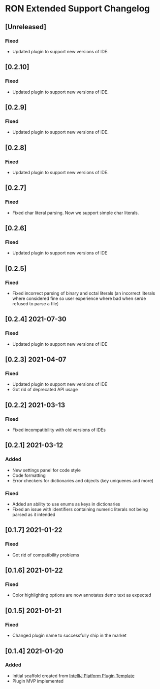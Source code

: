 <!-- Keep a Changelog guide -> https://keepachangelog.com -->

# RON Extended Support Changelog

## [Unreleased]
### Fixed
- Updated plugin to support new versions of IDE.

## [0.2.10]
### Fixed
- Updated plugin to support new versions of IDE.

## [0.2.9]
### Fixed
- Updated plugin to support new versions of IDE.

## [0.2.8]
### Fixed
- Updated plugin to support new versions of IDE.

## [0.2.7]
### Fixed
- Fixed char literal parsing. Now we support simple char literals.

## [0.2.6]
### Fixed
- Updated plugin to support new versions of IDE

## [0.2.5]
### Fixed
- Fixed incorrect parsing of binary and octal literals (an incorrect literals where considered fine 
so user experience where bad when serde refused to parse a file)

## [0.2.4] 2021-07-30
### Fixed
- Updated plugin to support new versions of IDE

## [0.2.3] 2021-04-07
### Fixed
- Updated plugin to support new versions of IDE
- Got rid of deprecated API usage

## [0.2.2] 2021-03-13
### Fixed
- Fixed incompatibility with old versions of IDEs

## [0.2.1] 2021-03-12
### Added
- New settings panel for code style
- Code formatting
- Error checkers for dictionaries and objects (key uniquenes and more)

### Fixed
- Added an ability to use enums as keys in dictionaries
- Fixed an issue with identifiers containing numeric literals not being parsed as it intended

## [0.1.7] 2021-01-22
### Fixed
- Got rid of compatibility problems

## [0.1.6] 2021-01-22
### Fixed
- Color highlighting options are now annotates demo text as expected

## [0.1.5] 2021-01-21
### Fixed
- Changed plugin name to successfully ship in the market

## [0.1.4] 2021-01-20
### Added
- Initial scaffold created from [IntelliJ Platform Plugin Template](https://github.com/JetBrains/intellij-platform-plugin-template)
- Plugin MVP implemented
